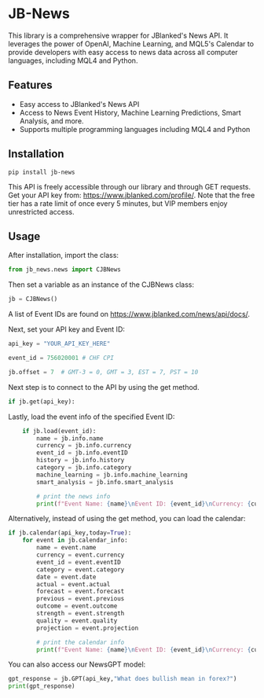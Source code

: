 # JB-News

This library is a comprehensive wrapper for JBlanked's News API. It leverages the power of OpenAI, Machine Learning, and MQL5's Calendar to provide developers with easy access to news data across all computer languages, including MQL4 and Python.

## Features

- Easy access to JBlanked's News API
- Access to News Event History, Machine Learning Predictions, Smart Analysis, and more.
- Supports multiple programming languages including MQL4 and Python

## Installation

```
pip install jb-news
```
This API is freely accessible through our library and through GET requests. Get your API key from: https://www.jblanked.com/profile/. Note that the free tier has a rate limit of once every 5 minutes, but VIP members enjoy unrestricted access.
## Usage

After installation, import the class:

```python
from jb_news.news import CJBNews 
```
Then set a variable as an instance of the CJBNews class:

```python
jb = CJBNews()
```
A list of Event IDs are found on https://www.jblanked.com/news/api/docs/.

Next, set your API key and Event ID:

```python
api_key = "YOUR_API_KEY_HERE" 

event_id = 756020001 # CHF CPI

jb.offset = 7  # GMT-3 = 0, GMT = 3, EST = 7, PST = 10
```

Next step is to connect to the API by using the get method. 
```python
if jb.get(api_key):  
```

Lastly, load the event info of the specified Event ID:
```python
    if jb.load(event_id):  
        name = jb.info.name 
        currency = jb.info.currency 
        event_id = jb.info.eventID 
        history = jb.info.history 
        category = jb.info.category
        machine_learning = jb.info.machine_learning
        smart_analysis = jb.info.smart_analysis

        # print the news info
        print(f"Event Name: {name}\nEvent ID: {event_id}\nCurrency: {currency}")
```

Alternatively, instead of using the get method, you can load the calendar:
```python
if jb.calendar(api_key,today=True):
    for event in jb.calendar_info:
        name = event.name
        currency = event.currency 
        event_id = event.eventID 
        category = event.category 
        date = event.date 
        actual = event.actual
        forecast = event.forecast 
        previous = event.previous 
        outcome = event.outcome 
        strength = event.strength 
        quality = event.quality 
        projection = event.projection 

        # print the calendar info
        print(f"Event Name: {name}\nEvent ID: {event_id}\nCurrency: {currency}\nDate: {date}\nActual: {actual}\nForecast: {forecast}\nPrevious: {previous}")
```

You can also access our NewsGPT model:

```python
gpt_response = jb.GPT(api_key,"What does bullish mean in forex?")
print(gpt_response)
```